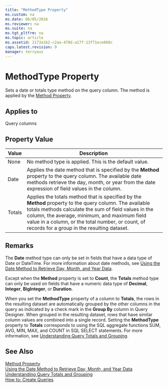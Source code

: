 ```yaml
---
title: "MethodType Property"
ms.custom: na
ms.date: 06/05/2016
ms.reviewer: na
ms.suite: na
ms.tgt_pltfrm: na
ms.topic: article
ms.assetid: 2173a1b2-c2aa-470d-a17f-13f71ece068c
caps.latest.revision: 9
manager: terryaus
---
```

# MethodType Property
Sets a date or totals type method on the query column. The method is applied by the [Method Property](Method-Property.md).  
  
## Applies to  
 Query columns  
  
## Property Value  
  
|Value|Description|  
|-----------|-----------------|  
|None|No method type is applied. This is the default value.|  
|Date|Applies the date method that is specified by the **Method** property to the query column. The available date methods retrieve the day, month, or year from the date expression of field values in the column.|  
|Totals|Applies the totals method that is specified by the **Method** property to the query column. The available totals methods calculate the sum of field values in the column, the average, minimum, and maximum field value in a column, or the total number, or count, of records for a group in the resulting dataset.|  
  
## Remarks  
 The **Date** method type can only be set in fields that have a data type of Date or DateTime. For more information about date methods, see [Using the Date Method to Retrieve Day, Month, and Year Data](Using-the-Date-Method-to-Retrieve-Day--Month--and-Year-Data.md).  
  
 Except when the **Method** property is set to **Count**, the **Totals** method type can only be used on fields that have a numeric data type of **Decimal**, **Integer**, **BigInteger**, or **Duration**.  
  
 When you set the **MethodType** property of a column to **Totals**, the rows in the resulting dataset are automatically grouped by the other columns in the query as indicated by a check mark in the **Group By** column in Query Designer. When grouped in the resulting dataset, rows that have similar column values are combined into a single record. Setting the **MethodType** property to **Totals** corresponds to using the SQL aggregate functions SUM, AVG, MIN, MAX, and COUNT in SQL SELECT statements. For more information, see [Understanding Query Totals and Grouping](Understanding-Query-Totals-and-Grouping.md).  
  
## See Also  
 [Method Property](Method-Property.md)   
 [Using the Date Method to Retrieve Day, Month, and Year Data](Using-the-Date-Method-to-Retrieve-Day--Month--and-Year-Data.md)   
 [Understanding Query Totals and Grouping](Understanding-Query-Totals-and-Grouping.md)   
 [How to: Create Queries](../Topic/How%20to:%20Create%20Queries.md)